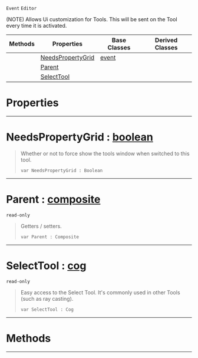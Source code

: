  `Event` `Editor`



(NOTE) Allows Ui customization for Tools. This will be sent on the Tool every time it is activated.

|Methods|Properties|Base Classes|Derived Classes|
|---|---|---|---|
| |[ NeedsPropertyGrid](https://github.com/zeroengineteam/ZeroDocs/code_reference/class_reference/tooluievent.markdown#needspropertygrid-zero-e)|[event](https://github.com/zeroengineteam/ZeroDocs/code_reference/class_reference/event.markdown)| |
| |[ Parent](https://github.com/zeroengineteam/ZeroDocs/code_reference/class_reference/tooluievent.markdown#parent-zero-engine-docum)| | |
| |[ SelectTool](https://github.com/zeroengineteam/ZeroDocs/code_reference/class_reference/tooluievent.markdown#selecttool-zero-engine-d)| | |


 #  Properties


---  
 #  NeedsPropertyGrid : [boolean](https://github.com/zeroengineteam/ZeroDocs/code_reference/zilch_base_types/boolean.markdown)

> Whether or not to force show the tools window when switched to this tool.
> ``` lang=cpp, name=Zilch
> var NeedsPropertyGrid : Boolean


---  
 #  Parent : [composite](https://github.com/zeroengineteam/ZeroDocs/code_reference/class_reference/composite.markdown)

 `read-only`

> Getters / setters.
> ``` lang=cpp, name=Zilch
> var Parent : Composite


---  
 #  SelectTool : [cog](https://github.com/zeroengineteam/ZeroDocs/code_reference/class_reference/cog.markdown)

 `read-only`

> Easy access to the Select Tool. It's commonly used in other Tools (such as ray casting).
> ``` lang=cpp, name=Zilch
> var SelectTool : Cog


---  
 #  Methods


---  
 

 